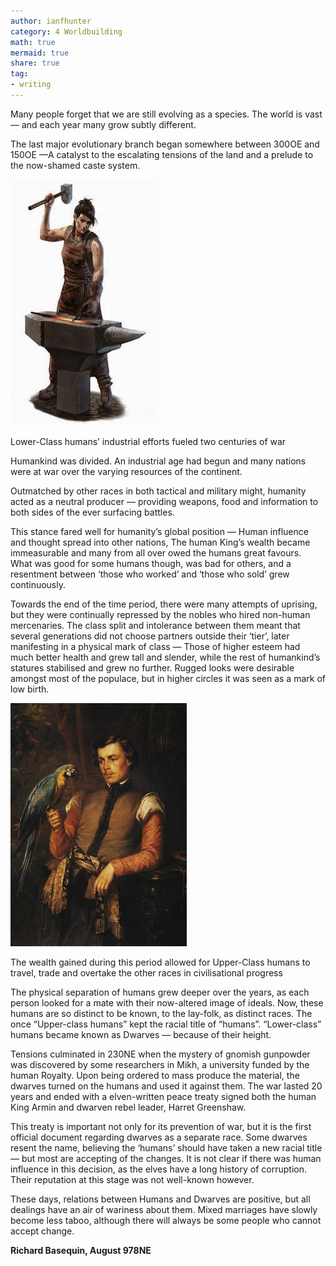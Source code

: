 ```yaml
---
author: ianfhunter
category: 4 Worldbuilding
math: true
mermaid: true
share: true
tag:
- writing
---
```


Many people forget that we are still evolving as a species. The world is vast — and each year many grow subtly different.

The last major evolutionary branch began somewhere between 300OE and 150OE —A catalyst to the escalating tensions of the land and a prelude to the now-shamed caste system.

<img src='/assets/img/notes/Dwarf.jpg' />

Lower-Class humans’ industrial efforts fueled two centuries of war

Humankind was divided. An industrial age had begun and many nations were at war over the varying resources of the continent.

Outmatched by other races in both tactical and military might, humanity acted as a neutral producer — providing weapons, food and information to both sides of the ever surfacing battles.

This stance fared well for humanity’s global position — Human influence and thought spread into other nations, The human King’s wealth became immeasurable and many from all over owed the humans great favours.  
What was good for some humans though, was bad for others, and a resentment between ‘those who worked’ and ‘those who sold’ grew continuously.

Towards the end of the time period, there were many attempts of uprising, but they were continually repressed by the nobles who hired non-human mercenaries. The class split and intolerance between them meant that several generations did not choose partners outside their ‘tier’, later manifesting in a physical mark of class — Those of higher esteem had much better health and grew tall and slender, while the rest of humankind’s statures stabilised and grew no further. Rugged looks were desirable amongst most of the populace, but in higher circles it was seen as a mark of low birth.

<img src='/assets/img/notes/Human.jpg' />

The wealth gained during this period allowed for Upper-Class humans to travel, trade and overtake the other races in civilisational progress

The physical separation of humans grew deeper over the years, as each person looked for a mate with their now-altered image of ideals. Now, these humans are so distinct to be known, to the lay-folk, as distinct races. The once “Upper-class humans” kept the racial title of “humans”. “Lower-class” humans became known as Dwarves — because of their height.

Tensions culminated in 230NE when the mystery of gnomish gunpowder was discovered by some researchers in Mikh, a university funded by the human Royalty. Upon being ordered to mass produce the material, the dwarves turned on the humans and used it against them. The war lasted 20 years and ended with a elven-written peace treaty signed both the human King Armin and dwarven rebel leader, Harret Greenshaw.

This treaty is important not only for its prevention of war, but it is the first official document regarding dwarves as a separate race. Some dwarves resent the name, believing the ‘humans’ should have taken a new racial title — but most are accepting of the changes. It is not clear if there was human influence in this decision, as the elves have a long history of corruption. Their reputation at this stage was not well-known however.

These days, relations between Humans and Dwarves are positive, but all dealings have an air of wariness about them. Mixed marriages have slowly become less taboo, although there will always be some people who cannot accept change.

**Richard Basequin, August 978NE**